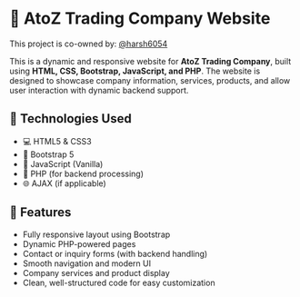 # 🧾 AtoZ Trading Company Website

This project is co-owned by: [@harsh6054](https://www.github.com/harsh6054) 

This is a dynamic and responsive website for **AtoZ Trading Company**, built using **HTML, CSS, Bootstrap, JavaScript, and PHP**. The website is designed to showcase company information, services, products, and allow user interaction with dynamic backend support.

## 🔧 Technologies Used

- 💻 HTML5 & CSS3
- 🎨 Bootstrap 5
- 🧠 JavaScript (Vanilla)
- 🐘 PHP (for backend processing)
- 🌐 AJAX (if applicable)

## 🚀 Features

- Fully responsive layout using Bootstrap
- Dynamic PHP-powered pages
- Contact or inquiry forms (with backend handling)
- Smooth navigation and modern UI
- Company services and product display
- Clean, well-structured code for easy customization




